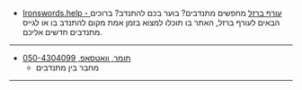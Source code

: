 - [Ironswords.help - עורף ברזל](<https://ironswords.help/>)
מחפשים מתנדבים? בוער בכם להתנדב? ברוכים הבאים לעורף ברזל,
האתר בו תוכלו למצוא בזמן אמת מקום להתנדב בו או לגייס מתנדבים חדשים אליכם.

---

- [תומר, וואטסאפ, 050-4304099](https://wa.me/972504304099)
  - מחבר בין מתנדבים

---
